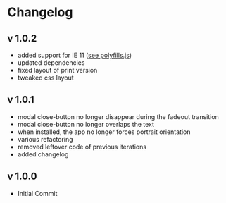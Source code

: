 # Changelog

## v 1.0.2
* added support for IE 11 ([see polyfills.js](./src/polyfills.js))
* updated dependencies
* fixed layout of print version
* tweaked css layout

## v 1.0.1
* modal close-button no longer disappear during the fadeout transition
* modal close-button no longer overlaps the text
* when installed, the app no longer forces portrait orientation
* various refactoring
* removed leftover code of previous iterations
* added changelog


## v 1.0.0
* Initial Commit